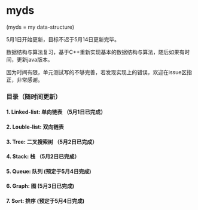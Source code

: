 # myds

(myds = my data-structure)

5月1日开始更新，目标不迟于5月14日更新完毕。

数据结构与算法复习，基于C++重新实现基本的数据结构与算法，随后如果有时间，更新java版本。

因为时间有限，单元测试写的不够完善，若发现实现上的错误，欢迎在issue区指正，非常感谢。

### 目录（随时间更新）
#### 1. Linked-list: 单向链表 （5月1日已完成）
#### 2. Louble-list: 双向链表 
#### 3. Tree: 二叉搜索树 （5月2日已完成）
#### 4. Stack: 栈 （5月2日已完成）
#### 5. Queue: 队列 (预定于5月4日完成)
#### 6. Graph: 图 (5月3日已完成)
#### 7. Sort: 排序 (预定于5月4日完成)

